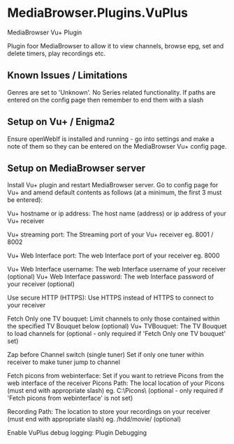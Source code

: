 # MediaBrowser.Plugins.VuPlus
MediaBrowser Vu+ Plugin

Plugin foor MediaBrowser to allow it to view channels, browse epg, set and delete timers, play recordings etc.

Known Issues / Limitations
--------------------------
 
Genres are set to 'Unknown'.
No Series related functionality.
If paths are entered on the config page then remember to end them with a slash
 
 
Setup on Vu+ / Enigma2
----------------------

Ensure openWebIf is installed and running - go into settings and make a note of them so they can be entered on the MediaBrowser Vu+ config page.
 
 
Setup on MediaBrowser server
----------------------------

Install Vu+ plugin and restart MediaBrowser server.
Go to config page for Vu+ and amend default contents as follows (at a minimum, the first 3 must be entered):
 
Vu+ hostname or ip address:
The host name (address) or ip address of your Vu+ receiver
 
Vu+ streaming port:
The Streaming port of your Vu+ receiver eg. 8001 / 8002
 
Vu+ Web Interface port:
The web Interface port of your receiver eg. 8000
 
Vu+ Web Interface username:
The web Interface username of your receiver (optional)
Vu+ Web Interface password:
The web Interface password of your receiver (optional)
 
Use secure HTTP (HTTPS):
Use HTTPS instead of HTTPS to connect to your receiver
                       
Fetch Only one TV bouquet:
Limit channels to only those contained within the specified TV Bouquet below (optional)
Vu+ TVBouquet:
The TV Bouquet to load channels for (optional - only required if 'Fetch Only one TV bouquet' set)
                            
Zap before Channel switch (single tuner)
Set if only one tuner within receiver to make tuner jump to channel
 
Fetch picons from webinterface:
Set if you want to retrieve Picons from the web interface of the receiver 
Picons Path:
The local location of your Picons (must end with appropriate slash)  eg. C:\Picons\ (optional - only required if 'Fetch picons from webinterface' is not set)
 
Recording Path:
The location to store your recordings on your receiver  (must end with appropriate slash) eg. /hdd/movie/ (optional)
 
Enable VuPlus debug logging:
Plugin Debugging
 
